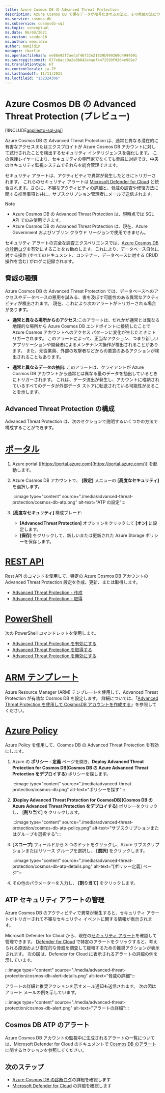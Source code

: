 ```yaml
---
title: Azure Cosmos DB の Advanced Threat Protection
description: Azure Cosmos DB で保存データが暗号化される方法と、その実装方法について説明します。
ms.service: cosmos-db
ms.subservice: cosmosdb-sql
ms.topic: conceptual
ms.date: 06/08/2021
ms.custom: seodec18
ms.author: memildin
author: memildin
manager: rkarlin
ms.openlocfilehash: ee08e92f7aedaf46733e21839b999369d4944091
ms.sourcegitcommit: 677e8acc9a2e8b842e4aef4472599f9264e989e7
ms.translationtype: HT
ms.contentlocale: ja-JP
ms.lasthandoff: 11/11/2021
ms.locfileid: "132324306"
---
```

# <a name="advanced-threat-protection-for-azure-cosmos-db-preview"></a>Azure Cosmos DB の Advanced Threat Protection (プレビュー)
[!INCLUDE[appliesto-sql-api](../includes/appliesto-sql-api.md)]

Azure Cosmos DB の Advanced Threat Protection は、通常と異なる潜在的に有害なアクセスまたはエクスプロイトが Azure Cosmos DB アカウントに対して試行されたことを検出するセキュリティ インテリジェンスを強化します。 この保護レイヤーにより、セキュリティの専門家でなくても脅威に対処でき、中央のセキュリティ監視システムでそれらを統合管理できます。

セキュリティ アラートは、アクティビティで異常が発生したときにトリガーされます。 これらのセキュリティ アラートは [Microsoft Defender for Cloud](https://azure.microsoft.com/services/security-center/) と統合されます。さらに、不審なアクティビティの詳細と、脅威の調査や修復方法に関する推奨事項と共に、サブスクリプション管理者にメールで送信されます。

> [!NOTE]
>
> * Azure Cosmos DB の Advanced Threat Protection は、現時点では SQL API でのみ使用できます。
> * Azure Cosmos DB の Advanced Threat Protection は、現在、Azure Government およびソブリン クラウド リージョンで使用できません。

セキュリティ アラートの完全な調査エクスペリエンスでは、[Azure Cosmos DB の診断ログ](../monitor-cosmos-db.md)を有効にすることをお勧めします。これにより、データベース自体に対する操作 (すべてのドキュメント、コンテナー、データベースに対する CRUD 操作を含む) がログに記録されます。

## <a name="threat-types"></a>脅威の種類

Azure Cosmos DB の Advanced Threat Protection では、データベースへのアクセスやデータベースの悪用を試みる、害を及ぼす可能性のある異常なアクティビティが検出されます。 現在、これにより次のアラートがトリガーされる場合があります。

- **通常と異なる場所からのアクセス**:このアラートは、だれかが通常とは異なる地理的な場所から Azure Cosmos DB エンドポイントに接続したことで Azure Cosmos アカウントへのアクセス パターンに変化が生じたときにトリガーされます。 このアラートによって、正当なアクション、つまり新しいアプリケーションや開発者によるメンテナンス操作が検出されることがあります。 また、元従業員、外部の攻撃者などからの悪意のあるアクションが検出されることもあります。

- **通常と異なるデータの抽出**: このアラートは、クライアントが Azure Cosmos DB アカウントから通常とは異なる量のデータを抽出しているときにトリガーされます。 これは、データ流出が発生し、アカウントに格納されているすべてのデータが外部データ ストアに転送されている可能性があることを示します。



## <a name="configure-advanced-threat-protection"></a>Advanced Threat Protection の構成

Advanced Threat Protection は、次のセクションで説明するいくつかの方法で構成することができます。

# <a name="portal"></a>[ポータル](#tab/azure-portal)

1. Azure portal ([https://portal.azure.com](https://portal.azure.com/)) を起動します。

2. Azure Cosmos DB アカウントで、 **[設定]** メニューの **[高度なセキュリティ]** を選択します。

    :::image type="content" source="./media/advanced-threat-protection/cosmos-db-atp.png" alt-text="ATP の設定":::

3. **[高度なセキュリティ]** 構成ブレード:

    * **[Advanced Threat Protection]** オプションをクリックして **[オン]** に設定します。
    * **[保存]** をクリックして、新しいまたは更新された Azure Storage ポリシーを保存します。   

# <a name="rest-api"></a>[REST API](#tab/rest-api)

Rest API のコマンドを使用して、特定の Azure Cosmos DB アカウントの Advanced Threat Protection 設定を作成、更新、または取得します。

* [Advanced Threat Protection - 作成](/rest/api/securitycenter/advancedthreatprotection/create)
* [Advanced Threat Protection - 取得](/rest/api/securitycenter/advancedthreatprotection/get)

# <a name="powershell"></a>[PowerShell](#tab/azure-powershell)

次の PowerShell コマンドレットを使用します。

* [Advanced Threat Protection を有効にする](/powershell/module/az.security/enable-azsecurityadvancedthreatprotection)
* [Advanced Threat Protection を取得する](/powershell/module/az.security/get-azsecurityadvancedthreatprotection)
* [Advanced Threat Protection を無効にする](/powershell/module/az.security/disable-azsecurityadvancedthreatprotection)

# <a name="arm-template"></a>[ARM テンプレート](#tab/arm-template)

Azure Resource Manager (ARM) テンプレートを使用して、Advanced Threat Protection が有効な Cosmos DB を設定します。
詳細については、「[Advanced Threat Protection を使用して CosmosDB アカウントを作成する](https://azure.microsoft.com/resources/templates/cosmosdb-advanced-threat-protection-create-account/)」を参照してください。

# <a name="azure-policy"></a>[Azure Policy](#tab/azure-policy)

Azure Policy を使用して、Cosmos DB の Advanced Threat Protection を有効にします。

1. Azure の **ポリシー - 定義** ページを開き、**Deploy Advanced Threat Protection for Cosmos DB\(Cosmos DB の Azure Advanced Threat Protection をデプロイする\)** ポリシーを探します。

    :::image type="content" source="./media/advanced-threat-protection/cosmos-db.png" alt-text="ポリシーを探す"::: 

1. **[Deploy Advanced Threat Protection for CosmosDB]\(Cosmos DB の Azure Advanced Threat Protection をデプロイする\)** ポリシーをクリックし、 **[割り当て]** をクリックします。

    :::image type="content" source="./media/advanced-threat-protection/cosmos-db-atp-policy.png" alt-text="サブスクリプションまたはグループを選択する":::


1. **[スコープ]** フィールドから 3 つのドットをクリックし、Azure サブスクリプションまたはリソース グループを選択し、 **[選択]** をクリックします。

    :::image type="content" source="./media/advanced-threat-protection/cosmos-db-atp-details.png" alt-text="[ポリシー定義] ページ":::


1. その他のパラメーターを入力し、 **[割り当て]** をクリックします。




## <a name="manage-atp-security-alerts"></a>ATP セキュリティ アラートの管理

Azure Cosmos DB のアクティビティで異常が発生すると、セキュリティ アラートがトリガーされて不審なセキュリティ イベントに関する情報が表示されます。 

 Microsoft Defender for Cloud から、現在の[セキュリティ アラート](../../security-center/security-center-alerts-overview.md)を確認して管理できます。  [Defender for Cloud](https://ms.portal.azure.com/#blade/Microsoft_Azure_Security/SecurityMenuBlade/0) で特定のアラートをクリックすると、考えられる原因および潜在的な脅威を調査して緩和するための推奨アクションが表示されます。 次の図は、Defender for Cloud に表示されるアラートの詳細の例を示しています。

 :::image type="content" source="./media/advanced-threat-protection/cosmos-db-alert-details.png" alt-text="脅威の詳細":::

アラートの詳細と推奨アクションを示すメール通知も送信されます。 次の図はアラート メールの例を示しています。

 :::image type="content" source="./media/advanced-threat-protection/cosmos-db-alert.png" alt-text="アラートの詳細":::

## <a name="cosmos-db-atp-alerts"></a>Cosmos DB ATP のアラート

 Azure Cosmos DB アカウントの監視中に生成されるアラートの一覧については、Microsoft Defender for Cloud のドキュメントで [Cosmos DB のアラート](../../security-center/alerts-reference.md#alerts-azurecosmos)に関するセクションを参照してください。

## <a name="next-steps"></a>次のステップ

* [Azure Cosmos DB の診断ログ](../cosmosdb-monitor-resource-logs.md)の詳細を確認します
* [Microsoft Defender for Cloud](../../security-center/security-center-introduction.md) の詳細を確認します
